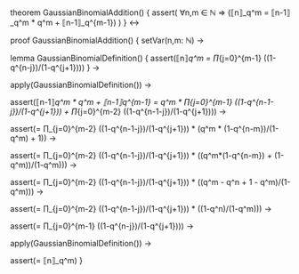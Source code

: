 theorem GaussianBinomialAddition() {
  assert(
    ∀n,m ∈ ℕ ⇒ 
    (⟦n⟧_q^m = ⟦n-1⟧_q^m * q^m + ⟦n-1⟧_q^{m-1})
  )
} ↔

proof GaussianBinomialAddition() {
  setVar(n,m: ℕ) →
  
  lemma GaussianBinomialDefinition() {
    assert(⟦n⟧_q^m = ∏_{j=0}^{m-1} ((1-q^{n-j})/(1-q^{j+1})))
  } →

  apply(GaussianBinomialDefinition()) →
  
  assert(⟦n-1⟧_q^m * q^m + ⟦n-1⟧_q^{m-1} = 
    q^m * ∏_{j=0}^{m-1} ((1-q^{n-1-j})/(1-q^{j+1})) + 
    ∏_{j=0}^{m-2} ((1-q^{n-1-j})/(1-q^{j+1}))) →
    
  assert(= ∏_{j=0}^{m-2} ((1-q^{n-1-j})/(1-q^{j+1})) * 
    (q^m * (1-q^{n-m})/(1-q^m) + 1)) →
    
  assert(= ∏_{j=0}^{m-2} ((1-q^{n-1-j})/(1-q^{j+1})) * 
    ((q^m*(1-q^{n-m}) + (1-q^m))/(1-q^m))) →
    
  assert(= ∏_{j=0}^{m-2} ((1-q^{n-1-j})/(1-q^{j+1})) * 
    ((q^m - q^n + 1 - q^m)/(1-q^m))) →
    
  assert(= ∏_{j=0}^{m-2} ((1-q^{n-1-j})/(1-q^{j+1})) * 
    ((1-q^n)/(1-q^m))) →
    
  assert(= ∏_{j=0}^{m-1} ((1-q^{n-j})/(1-q^{j+1}))) →
  
  apply(GaussianBinomialDefinition()) →
  
  assert(= ⟦n⟧_q^m)
}
